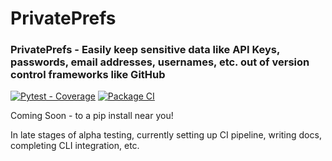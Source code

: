 # PrivatePrefs

### PrivatePrefs - Easily keep sensitive data like API Keys, passwords, email addresses, usernames, etc. out of version control frameworks like GitHub 

[![Pytest - Coverage](https://img.shields.io/badge/Coverage-28%25-red)](https://github.com/DarrenHaba/privateprefs/actions)
[![Package CI](https://github.com/DarrenHaba/privateprefs/actions/workflows/ci.yml/badge.svg)](https://github.com/DarrenHaba/privateprefs/actions/workflows/ci.yml)


Coming Soon - to a pip install near you!

In late stages of alpha testing, currently setting up CI pipeline, writing docs, completing CLI integration, etc.



<!--
[![PyPI - Version](https://img.shields.io/pypi/v/privateprefs.svg)](https://pypi.org/project/privateprefs)
[![PyPI - Python Version](https://img.shields.io/pypi/pyversions/privateprefs.svg)](https://pypi.org/project/privateprefs)

![example workflow](https://github.com/darrenhaba/privateprefs/actions/workflows/ci/badge.svg)

-----

**Table of Contents**

- [Installation](#installation)
- [License](#license)

## Installation

```console
pip install privateprefs
```

## License

`privateprefs` is distributed under the terms of the [MIT](https://spdx.org/licenses/MIT.html) license.
-->
